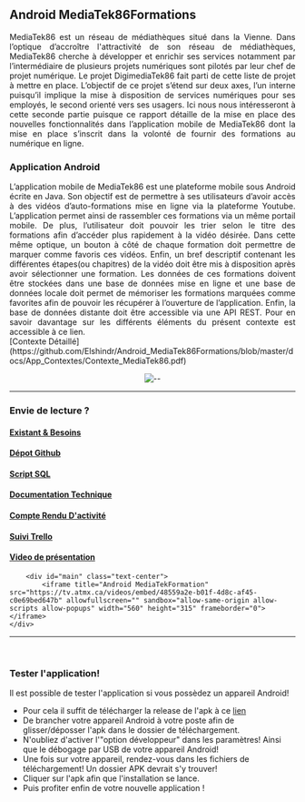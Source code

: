 
## Android MediaTek86Formations    
<div align = "justify">
MediaTek86 est un réseau de médiathèques situé dans la Vienne. Dans l’optique d’accroître l'attractivité de son réseau de médiathèques, MediaTek86 cherche à développer et enrichir ses services notamment par l’intermédiaire de plusieurs projets numériques sont pilotés par leur chef de projet numérique. Le projet DigimediaTek86 fait parti de cette liste de projet à mettre en place. L’objectif de ce projet s’étend sur deux axes, l’un interne puisqu’il implique la mise à disposition de services numériques pour ses employés, le second orienté vers ses usagers. Ici nous nous intéresseront à cette seconde partie puisque ce rapport détaille de la mise en place des nouvelles fonctionnalités dans l’application mobile de MediaTek86 dont la mise en place s’inscrit dans la volonté de fournir des formations au numérique en ligne.
</div>

### Application Android
<div align = "justify">
L’application mobile de MediaTek86 est une plateforme mobile sous Android écrite en Java. Son objectif est de permettre à ses utilisateurs d’avoir accès à des vidéos d’auto-formations mise en ligne via la plateforme Youtube. L’application permet ainsi de rassembler ces formations via un même portail mobile. De plus, l’utilisateur doit pouvoir les trier selon le titre des formations afin d’accéder plus rapidement à la vidéo désirée. Dans cette même optique, un bouton à côté de chaque formation doit permettre de marquer comme favoris ces vidéos. Enfin, un bref descriptif contenant les différentes étapes(ou chapitres) de la vidéo doit être mis à disposition après avoir sélectionner une formation. Les données de ces formations doivent être stockées dans une base de données mise en ligne et une base de données locale doit permet de mémoriser les formations marquées comme favorites afin de pouvoir les récupérer à l’ouverture de l’application. Enfin, la base de données distante doit être accessible via une API REST. Pour en savoir davantage sur les différents éléments du présent contexte est accessible à ce lien. </div> [Contexte Détaillé](https://github.com/Elshindr/Android_MediaTek86Formations/blob/master/docs/App_Contextes/Contexte_MediaTek86.pdf)
<p align="center">
  <img src="https://elshindr.github.io/Android_MediaTek86Formations/blob/master/docs/ressources/ImagesApplication.PNG" alt="--"/>
</p>
<hr/>

### Envie de lecture ?

#### [Existant & Besoins](https://github.com/Elshindr/Android_MediaTek86Formations/blob/master/docs/App_Contextes/DossierDocumentaire_Existant.pdf)    

#### [Dépot Github](https://github.com/Elshindr/Android_MediaTek86Formations)

#### [Script SQL](https://github.com/Elshindr/Android_MediaTek86Formations/blob/master/docs/App_Contextes/script_sql_mediatek86formations.zip)

#### [Documentation Technique](https://elshindr.github.io/Android_MediaTek86Formations/docTech/html/index.html)

#### [Compte Rendu D'activité](https://github.com/Elshindr/Android_MediaTek86Formations/blob/master/docs/Rapport_AndroidMediatekFormations.pdf)

#### [Suivi Trello](https://trello.com/b/zhxxvFMG/androidmediatek)

#### [Video de présentation](https://elshindr.github.io/Android_MediaTek86Formations/ressources/Video-IntroductionApplication.html)


        <div id="main" class="text-center">
            <iframe title="Android MediaTekFormation" src="https://tv.atmx.ca/videos/embed/48559a2e-b01f-4d8c-af45-c0e69bed647b" allowfullscreen="" sandbox="allow-same-origin allow-scripts allow-popups" width="560" height="315" frameborder="0"></iframe>
    </div>
<hr/><br/>

### Tester l'application!

Il est possible de tester l'application si vous possèdez un appareil Android!
- Pour cela il suffit de télécharger la release de l'apk à ce [lien](https://github.com/Elshindr/Android_MediaTek86Formations/releases/tag/Apk_AndroidMediaTek)
- De brancher votre appareil Android à votre poste afin de glisser/déposser l'apk dans le dossier de téléchargement.
- N'oubliez d'activer l'"option développeur" dans les paramètres! Ainsi que le débogage par USB de votre appareil Android!
- Une fois sur votre appareil, rendez-vous dans les fichiers de téléchargement! Un dossier APK devrait s'y trouver!
- Cliquer sur l'apk afin que l'installation se lance.
- Puis profiter enfin de votre nouvelle application !


   
